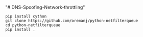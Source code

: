 "# DNS-Spoofing-Network-throttling" 

```
pip install cython
git clone https://github.com/oremanj/python-netfilterqueue
cd python-netfilterqueue
pip install .
```
